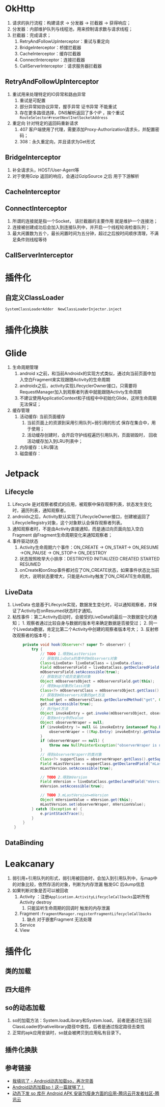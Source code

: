 # OkHttp
1. 请求的执行流程：构建请求 -> 分发器 -> 拦截器 -> 获得响应；
2. 分发器：内部维护队列与线程池，用来控制请求数与请求线程；
3. 拦截器：完成请求；
	1. RetryAndFollowUpInterceptor：重试与重定向
	2. BridgeInterceptor：桥接拦截器
	3. CacheInterceptor：缓存拦截器
	4. ConnectInterceptor：连接拦截器
	5. CallServerInterceptor：请求服务器拦截器
## RetryAndFollowUpInterceptor
1. 重试用来处理特定的IO异常和路由异常
	1. 重试是可配置
	2. 部分异常如协议异常，握手异常 证书异常 不能重试
	3. 存在更多路径选择，DNS解析返回了多个IP ，挨个重试` RouteSelector#resetNextInetSocketAddress`
2. 重定向 针对特定的返回码重新请求
	1. 407 客户端使用了代理，需要添加Proxy-Authorization请求头，并配置密码；
	2. 308：永久重定向，并且请求为Get形式
## BridgeInterceptor
1. 补全请求头，HOST/User-Agent等
2.  对于使用Gzip 返回的响应，会通过GzipSource 之后 用于下游解析
## CacheInterceptor
## ConnectInterceptor
1. 所谓的连接就是指一个Socket， 该拦截器的主要作用 就是维护一个连接池；
2. 连接被创建成功后会加入到连接队列中，并开启一个线程轮询检查队列；
3. 最大闲置数为五个，最长闲置时间为五分钟，超过之后按时间顺序清理，不满足条件则线程等待
## CallServerInterceptor

# 插件化
## 自定义ClassLoader
`SystemClassLoaderAdder  NewClassLoaderInjector.inject`
# 插件化换肤
# Glide
1. 生命周期管理
	1.  android x之前，和当前Androidx的实现方式类似，通过向当前页面中加入空白Fragment来实现跟随Activity的生命周期
	2. androidx之后，activity实现LifecyclerOwner接口，只需要将RequestManager加入到观察者列表中就能跟随Activty生命周期
	3.  不建议使用ApplicatioContext和子线程中中初始化Glide，这样生命周期无法保证；
2. 缓存管理
	1. 活动缓存: 当前页面缓存
		1. 当前页面上的资源到采用引用队列+弱引用的形式 保存在集合中，用于使用；
		2. 活动缓存创建时，会开启守护线程遍历引用队列，页面销毁时， 回收活动缓存加入到LRU列表中；
	3. 内存缓存：LRU算法
	4. 磁盘缓存：
# Jetpack
## Lifecycle

1. Lifecycle 是对观察者模式的应用，被观察中保存观察列表，状态发生变化时，遍历列表，通知观察者。
2. androidx之后，Activity默认实现了LifecycleOwner接口，创建被返回了LifecycleRegistry对象，这个对象默认会保存观察者列表。
3. 通知观察者时，不是由Activity直接通知，而是通过向页面向加入空白Fragment  由Fragment生命周期变化来通知观察者；
4. 事件驱动状态
	1. Activity生命周期六个事件：ON_CREATE -> ON_START-> ON_RESUME ->ON_PAUSE -> ON_STOP-> ON_DESTROY
	2. 状态按照枚举大小排序：DESTROYED  INITIALIZED CREATED STARTED RESUMED
	3. onCreate和onStop事件都对应了ON_CREATE状态，如果事件状态比当前的大，说明状态要增大，只能是Activity触发了ON_CREATE生命周期，
## LiveData
1. LiveData 也是基于Lifecycle实现，数据发生变化时，可以通知观察者，并保证了Activity在onResumed状态时才通知。
2. 粘性事件：第二Activity启动时，会接受的LiveData的最后一次数据变化的通知；
		1. 观察者通过比较自身与数据的版本号来确定数据是否接受过；
		2. 同一个Livedata数据，肯定比第二个Activity中创建的观察者版本号大；
		3. 反射修改观察者的版本号；
``` java
        private void hook(Observer<? super T> observer) {
            try {
                // TODO 1.得到mLastVersion
                // 获取到LivData的类中的mObservers对象
                Class<LiveData> liveDataClass = LiveData.class;
                Field mObserversField = liveDataClass.getDeclaredField("mObservers");
                mObserversField.setAccessible(true);
                // 获取到这个成员变量的对象
                Object mObserversObject = mObserversField.get(this);
                // 得到map对象的class对象
                Class<?> mObserversClass = mObserversObject.getClass();
                // 获取到mObservers对象的get方法
                Method get = mObserversClass.getDeclaredMethod("get", Object.class);
                get.setAccessible(true);
                // 执行get方法
                Object invokeEntry = get.invoke(mObserversObject, observer);
                // 取到entry中的value
                Object observerWraper = null;
                if (invokeEntry != null && invokeEntry instanceof Map.Entry) {
                    observerWraper = ((Map.Entry) invokeEntry).getValue();
                }
                if (observerWraper == null) {
                    throw new NullPointerException("observerWraper is null");
                }
                // 得到observerWraperr的类对象
                Class<?> supperClass = observerWraper.getClass().getSuperclass();
                Field mLastVersion = supperClass.getDeclaredField("mLastVersion");
                mLastVersion.setAccessible(true);

                // TODO 2.得到mVersion
                Field mVersion = liveDataClass.getDeclaredField("mVersion");
                mVersion.setAccessible(true);

                // TODO 3.mLastVersion=mVersion
                Object mVersionValue = mVersion.get(this);
                mLastVersion.set(observerWraper, mVersionValue);
            } catch (Exception e) {
                e.printStackTrace();
            }
        }
    }
```
## DataBinding

# Leakcanary
1. 弱引用+引用队列的形式，弱引用被回收时，会加入到引用队列中，与map中的对象比较，依然存活的对象，判断为内存泄漏 触发GC 后dump信息
2. 如果判断对象是否可以被回收
	1. Activity ：注册`Application.ActivityLifecycleCallbacks`监听所有Activity destroy
		1. 只能监听生命周期的回调时 触发的内存泄漏
	2. Fragment :`fragmentManager.registerFragmentLifecycleCallbacks`
		1. 缺点 对于嵌套Fragment 无法处理
	3. Service
	4. View
# 插件化
## 类的加载
## 四大组件
## so的动态加载
1. so的加载方法：System.loadLibrary和System.load， 前者是通过在当前ClassLoader的nativelibrary路径中查找，后者是通过指定路径去查找
2. 正常的apk应用安装时，so就会被拷贝到应用私有目录下。
## 插件化换肤
## 参考链接
- [我填坑了 - ​Android动态加载so，再次完善](https://mp.weixin.qq.com/s/TgPr2tKP61rUNDAx3kzOmg)
- [​Android动态加载so！这一篇就够了！](https://mp.weixin.qq.com/s?__biz=MzAxMTI4MTkwNQ==&mid=2650844746&idx=1&sn=2de540ae86befbba436355278c14d04c&chksm=80b77ad4b7c0f3c272dae9b9904e995679d8118ea87a22ec86d4c991adafe9a5394cdd1565f3&scene=21#wechat_redirect)
- [动态下发 so 库在 Android APK 安装包瘦身方面的应用-腾讯云开发者社区-腾讯云](https://cloud.tencent.com/developer/article/1592672?from=article.detail.1751968)